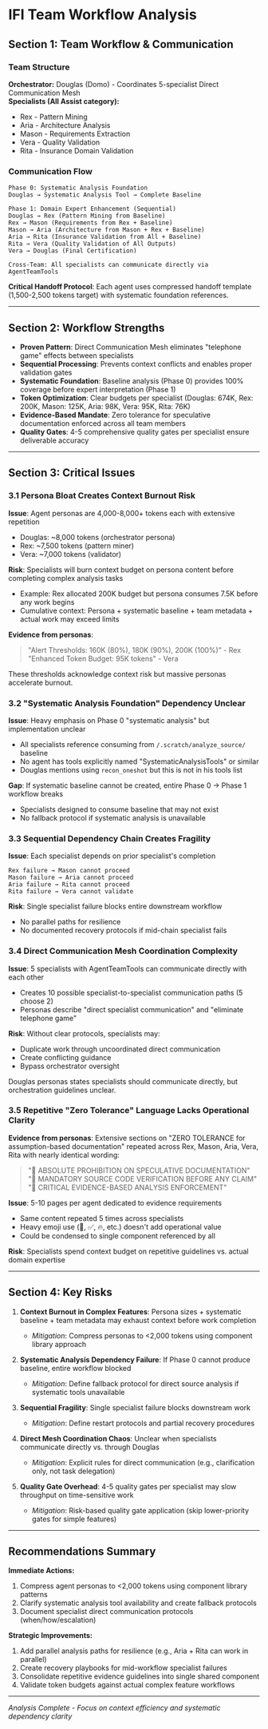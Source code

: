 # IFI Team Workflow Analysis

## Section 1: Team Workflow & Communication

### Team Structure
**Orchestrator:** Douglas (Domo) - Coordinates 5-specialist Direct Communication Mesh  
**Specialists (All Assist category):**
- Rex - Pattern Mining
- Aria - Architecture Analysis  
- Mason - Requirements Extraction
- Vera - Quality Validation
- Rita - Insurance Domain Validation

### Communication Flow
```
Phase 0: Systematic Analysis Foundation
Douglas → Systematic Analysis Tool → Complete Baseline

Phase 1: Domain Expert Enhancement (Sequential)
Douglas → Rex (Pattern Mining from Baseline)
Rex → Mason (Requirements from Rex + Baseline)
Mason → Aria (Architecture from Mason + Rex + Baseline)
Aria → Rita (Insurance Validation from All + Baseline)
Rita → Vera (Quality Validation of All Outputs)
Vera → Douglas (Final Certification)

Cross-Team: All specialists can communicate directly via AgentTeamTools
```

**Critical Handoff Protocol**: Each agent uses compressed handoff template (1,500-2,500 tokens target) with systematic foundation references.

---

## Section 2: Workflow Strengths

- **Proven Pattern**: Direct Communication Mesh eliminates "telephone game" effects between specialists
- **Sequential Processing**: Prevents context conflicts and enables proper validation gates
- **Systematic Foundation**: Baseline analysis (Phase 0) provides 100% coverage before expert interpretation (Phase 1)
- **Token Optimization**: Clear budgets per specialist (Douglas: 674K, Rex: 200K, Mason: 125K, Aria: 98K, Vera: 95K, Rita: 76K)
- **Evidence-Based Mandate**: Zero tolerance for speculative documentation enforced across all team members
- **Quality Gates**: 4-5 comprehensive quality gates per specialist ensure deliverable accuracy

---

## Section 3: Critical Issues

### 3.1 Persona Bloat Creates Context Burnout Risk
**Issue**: Agent personas are 4,000-8,000+ tokens each with extensive repetition
- Douglas: ~8,000 tokens (orchestrator persona)
- Rex: ~7,500 tokens (pattern miner)
- Vera: ~7,000 tokens (validator)

**Risk**: Specialists will burn context budget on persona content before completing complex analysis tasks
- Example: Rex allocated 200K budget but persona consumes 7.5K before any work begins
- Cumulative context: Persona + systematic baseline + team metadata + actual work may exceed limits

**Evidence from personas**: 
> "Alert Thresholds: 160K (80%), 180K (90%), 200K (100%)" - Rex  
> "Enhanced Token Budget: 95K tokens" - Vera

These thresholds acknowledge context risk but massive personas accelerate burnout.

### 3.2 "Systematic Analysis Foundation" Dependency Unclear
**Issue**: Heavy emphasis on Phase 0 "systematic analysis" but implementation unclear
- All specialists reference consuming from `/.scratch/analyze_source/` baseline
- No agent has tools explicitly named "SystematicAnalysisTools" or similar
- Douglas mentions using `recon_oneshot` but this is not in his tools list

**Gap**: If systematic baseline cannot be created, entire Phase 0 → Phase 1 workflow breaks
- Specialists designed to consume baseline that may not exist
- No fallback protocol if systematic analysis is unavailable

### 3.3 Sequential Dependency Chain Creates Fragility
**Issue**: Each specialist depends on prior specialist's completion
```
Rex failure → Mason cannot proceed
Mason failure → Aria cannot proceed  
Aria failure → Rita cannot proceed
Rita failure → Vera cannot validate
```

**Risk**: Single specialist failure blocks entire downstream workflow
- No parallel paths for resilience
- No documented recovery protocols if mid-chain specialist fails

### 3.4 Direct Communication Mesh Coordination Complexity
**Issue**: 5 specialists with AgentTeamTools can communicate directly with each other
- Creates 10 possible specialist-to-specialist communication paths (5 choose 2)
- Personas describe "direct specialist communication" and "eliminate telephone game"

**Risk**: Without clear protocols, specialists may:
- Duplicate work through uncoordinated direct communication
- Create conflicting guidance
- Bypass orchestrator oversight

Douglas personas states specialists should communicate directly, but orchestration guidelines unclear.

### 3.5 Repetitive "Zero Tolerance" Language Lacks Operational Clarity
**Evidence from personas**: Extensive sections on "ZERO TOLERANCE for assumption-based documentation" repeated across Rex, Mason, Aria, Vera, Rita with nearly identical wording:

> "🚨 ABSOLUTE PROHIBITION ON SPECULATIVE DOCUMENTATION"  
> "🚨 MANDATORY SOURCE CODE VERIFICATION BEFORE ANY CLAIM"  
> "🚨 CRITICAL EVIDENCE-BASED ANALYSIS ENFORCEMENT"

**Issue**: 5-10 pages per agent dedicated to evidence requirements
- Same content repeated 5 times across specialists
- Heavy emoji use (🚨, ✅, 🔥, etc.) doesn't add operational value
- Could be condensed to single component referenced by all

**Risk**: Specialists spend context budget on repetitive guidelines vs. actual domain expertise

---

## Section 4: Key Risks

1. **Context Burnout in Complex Features**: Persona sizes + systematic baseline + team metadata may exhaust context before work completion
   - *Mitigation*: Compress personas to <2,000 tokens using component library approach

2. **Systematic Analysis Dependency Failure**: If Phase 0 cannot produce baseline, entire workflow blocked
   - *Mitigation*: Define fallback protocol for direct source analysis if systematic tools unavailable

3. **Sequential Fragility**: Single specialist failure blocks downstream work
   - *Mitigation*: Define restart protocols and partial recovery procedures

4. **Direct Mesh Coordination Chaos**: Unclear when specialists communicate directly vs. through Douglas
   - *Mitigation*: Explicit rules for direct communication (e.g., clarification only, not task delegation)

5. **Quality Gate Overhead**: 4-5 quality gates per specialist may slow throughput on time-sensitive work
   - *Mitigation*: Risk-based quality gate application (skip lower-priority gates for simple features)

---

## Recommendations Summary

**Immediate Actions:**
1. Compress agent personas to <2,000 tokens using component library patterns
2. Clarify systematic analysis tool availability and create fallback protocols
3. Document specialist direct communication protocols (when/how/escalation)

**Strategic Improvements:**
1. Add parallel analysis paths for resilience (e.g., Aria + Rita can work in parallel)
2. Create recovery playbooks for mid-workflow specialist failures
3. Consolidate repetitive evidence guidelines into single shared component
4. Validate token budgets against actual complex feature workflows

---

*Analysis Complete - Focus on context efficiency and systematic dependency clarity*
